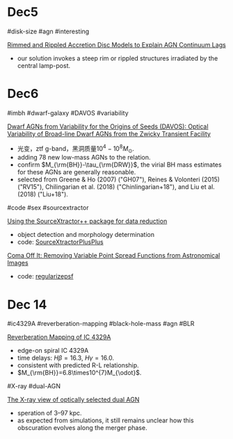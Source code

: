 # Dec5

#disk-size #agn #interesting 

[Rimmed and Rippled Accretion Disc Models to Explain AGN Continuum Lags](https://arxiv.org/pdf/2212.01379.pdf)
- our solution invokes a steep rim or rippled structures irradiated by the central lamp-post.


# Dec6

#imbh #dwarf-galaxy #DAVOS #variability 

[Dwarf AGNs from Variability for the Origins of Seeds (DAVOS): Optical Variability of Broad-line Dwarf AGNs from the Zwicky Transient Facility](https://arxiv.org/pdf/2212.02321.pdf)
- 光变，ztf g-band，黑洞质量$10^4-10^8M_\odot$.
- adding 78 new low-mass AGNs to the relation. 
- confirm $M_{\rm{BH}}-\tau_{\rm{DRW}}$, the virial BH mass estimates for these AGNs are generally reasonable.
- selected from Greene & Ho (2007) ("GH07"), Reines & Volonteri (2015) ("RV15"), Chilingarian et al. (2018) ("Chinlingarian+18"), and Liu et al. (2018) ("Liu+18").


#code #sex #sourcextractor

[Using the SourceXtractor++ package for data reduction](https://arxiv.org/pdf/2212.02428.pdf)
- object detection and morphology determination
- code: [SourceXtractorPlusPlus](https://github.com/astrorama/SourceXtractorPlusPlus)

[Coma Off It: Removing Variable Point Spread Functions from Astronomical Images](https://arxiv.org/pdf/2212.02594.pdf)
- code: [regularizepsf](https://punch-mission.github.io/regularizepsf/quickstart.html)

# Dec 14

#ic4329A #reverberation-mapping #black-hole-mass #agn #BLR 

[Reverberation Mapping of IC 4329A](https://arxiv.org/pdf/2212.05954.pdf)
- edge-on spiral IC 4329A
- time delays: $H\beta=16.3$, $H\gamma=16.0$.
- consistent with predicted R-L relationship.
- $M_{\rm{BH}}=6.8\times10^{7}M_{\odot}$.

#X-ray #dual-AGN

[The X-ray view of optically selected dual AGN](https://arxiv.org/pdf/2212.05837.pdf)
- speration of 3–97 kpc.
- as expected from simulations, it still remains unclear how this obscuration evolves along the merger phase.

